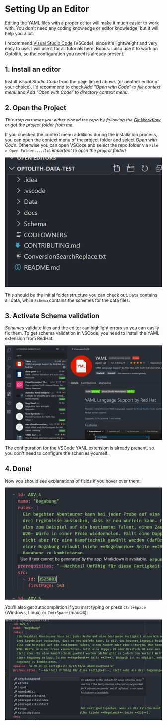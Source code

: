 # Setting Up an Editor

Editing the YAML files with a proper editor will make it much easier to work with. You don't need any coding knowledge or editor knowledge, but it will help you a lot.

I recommend [Visual Studio Code](https://code.visualstudio.com) (VSCode), since it's lightweight and very easy to use. I will use it for all tutorials here. Bonus: I also use it to work on Optolith, so the configuration you need is already present.

## 1. Install an editor

Install *Visual Studio Code* from the page linked above. (or another editor of your choice). I'd recommend to check *Add "Open with Code" to file context menu* and *Add "Open with Code" to directory context menu*.

## 2. Open the Project

*This step assumes you either cloned the repo by following the [Git Workflow](./Git-Workflow) or got the project folder from me.*

If you checked the context menu additions during the installation process, you can open the context menu of the project folder and select *Open with Code*. Otherwise you can open VSCode and select the repo folder via `File > Open Folder...`. *It is important to open the project folder!*

![](images/Setting-Up-an-Editor-1.png)

This should be the initial folder structure you can check out. `Data` contains all data, while `Schema` contains the schemes for the data files.

## 3. Activate Schema validation

*Schemes* validate files and the editor can highlight errors so you can easily fix them. To get schema validation in VSCode, you need to install the YAML extension from RedHat.

![](images/Setting-Up-an-Editor-2.png)

The configuration for the VSCode YAML extension is already present, so you don't need to configure the schemes yourself.

## 4. Done!

Now you should see explanations of fields if you hover over them:

![](images/Setting-Up-an-Editor-3.png)

You'll also get autocompletion if you start typing or press `Ctrl+Space` (Windows, Linux) or `Cmd+Space` (macOS):

![](images/Setting-Up-an-Editor-4.png)
